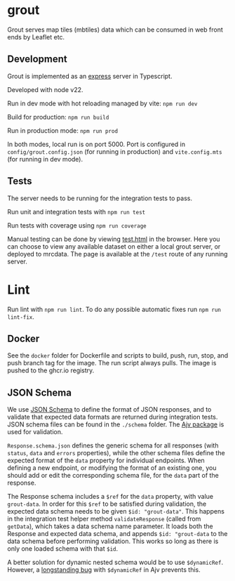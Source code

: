 # grout
Grout serves map tiles (mbtiles) data which can be consumed in web front ends by Leaflet etc.

## Development

Grout is implemented as an [express](https://expressjs.com/) server in Typescript.

Developed with node v22.

Run in dev mode with hot reloading managed by vite: `npm run dev`

Build for production: `npm run build`

Run in production mode: `npm run prod`

In both modes, local run is on port 5000. Port is configured in `config/grout.config.json` (for running in production)
and `vite.config.mts` (for running in dev mode).

## Tests

The server needs to be running for the integration tests to pass. 

Run unit and integration tests with `npm run test`

Run tests with coverage using `npm run coverage`

Manual testing can be done by viewing [test.html](static/test.html) in the browser. Here you can choose to view any available dataset on
either a local grout server, or deployed to mrcdata. The page is available at the `/test` route of any running server. 

# Lint

Run lint with `npm run lint`. To do any possible automatic fixes run `npm run lint-fix`.

## Docker
See the `docker` folder for Dockerfile and scripts to build, push, run, stop, and push branch tag for the image. The run 
script always pulls. The image is pushed to the ghcr.io registry. 

## JSON Schema

We use [JSON Schema](https://json-schema.org/) to define the format of JSON responses, and to validate that expected data formats are returned
during integration tests. JSON schema files can be found in the `./schema` folder. The [Ajv package](https://ajv.js.org/) is used for validation.

`Response.schema.json` defines the generic schema for all responses (with `status`, `data` and `errors` properties),
while the other schema files define the expected format of the `data` property for individual endpoints. When defining a new 
endpoint, or modifying the format of an existing one, you should add or edit the corresponding
schema file, for the `data` part of the response. 

The Response schema includes a `$ref` for the `data` property, with value `grout-data`. In order for this `$ref` to be 
satisfied during validation, the expected data schema needs to be given `$id: "grout-data"`. This happens in the integration 
test helper method `validateResponse` (called from `getData`), which takes a data schema name parameter. It loads both the Response 
and expected data schema, and appends `$id: "grout-data` to the data schema before performing validation. This works so 
long as there is only one loaded schema with that `$id`. 

A better solution for dynamic nested schema would be to use `$dynamicRef`. However, a [longstanding bug](https://github.com/ajv-validator/ajv/issues/1573) 
with `$dynamicRef` in Ajv prevents this.  

